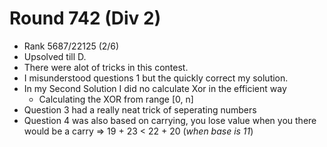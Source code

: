 # Round 742 (Div 2)
- Rank 5687/22125 (2/6)
- Upsolved till D.
- There were alot of tricks in this contest.
- I misunderstood questions 1 but the quickly correct my solution.
- In my Second Solution I did no calculate Xor in the efficient way
  - Calculating the XOR from range [0, n]    
- Question 3 had a really neat trick of seperating numbers
- Question 4 was also based on carrying, you lose value when you there would be a carry => 19 + 23 <  22 + 20 (_when base is 11_)